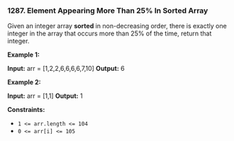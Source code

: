 ### 1287\. Element Appearing More Than 25% In Sorted Array

Given an integer array **sorted** in non-decreasing order, there is exactly one integer in the array that occurs more than 25% of the time, return that integer.

**Example 1:**

**Input:** arr = \[1,2,2,6,6,6,6,7,10\]
**Output:** 6

**Example 2:**

**Input:** arr = \[1,1\]
**Output:** 1

**Constraints:**

*   `1 <= arr.length <= 104`
*   `0 <= arr[i] <= 105`
